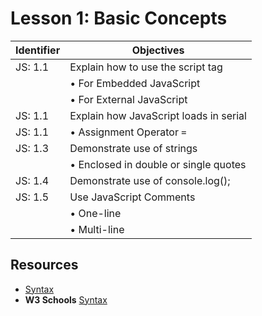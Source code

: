 # Lesson 1: Basic Concepts

Identifier   | Objectives
-------------|------------
JS: 1.1      | Explain how to use the script tag
             | &bull; For Embedded JavaScript
             | &bull; For External JavaScript
JS: 1.1      | Explain how JavaScript loads in serial
JS: 1.1      | &bull; Assignment Operator `=`
JS: 1.3      | Demonstrate use of strings
             | &bull; Enclosed in double or single quotes
JS: 1.4      | Demonstrate use of console.log();
JS: 1.5      | Use JavaScript Comments
             | &bull; One-line
             | &bull; Multi-line

## Resources

- [Syntax](http://www.tutorialspoint.com/javascript/javascript_syntax.htm)
- __W3 Schools__ [Syntax](http://www.w3schools.com/js/js_syntax.asp)
